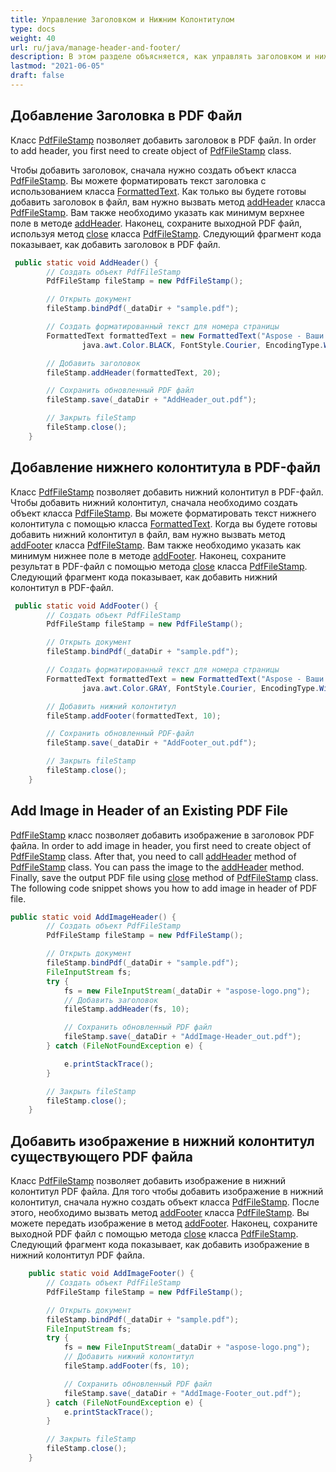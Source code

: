 ```yaml
---
title: Управление Заголовком и Нижним Колонтитулом
type: docs
weight: 40
url: ru/java/manage-header-and-footer/
description: В этом разделе объясняется, как управлять заголовком и нижним колонтитулом с использованием Aspose.PDF Facades и класса PdfFileStamp.
lastmod: "2021-06-05"
draft: false
---
```


## Добавление Заголовка в PDF Файл

Класс [PdfFileStamp](https://reference.aspose.com/pdf/java/com.aspose.pdf.facades/PdfFileStamp) позволяет добавить заголовок в PDF файл.
 In order to add header, you first need to create object of [PdfFileStamp](https://reference.aspose.com/pdf/java/com.aspose.pdf.facades/PdfFileStamp) class. 

Чтобы добавить заголовок, сначала нужно создать объект класса [PdfFileStamp](https://reference.aspose.com/pdf/java/com.aspose.pdf.facades/PdfFileStamp). Вы можете форматировать текст заголовка с использованием класса [FormattedText](https://reference.aspose.com/pdf/java/com.aspose.pdf.facades/FormattedText). Как только вы будете готовы добавить заголовок в файл, вам нужно вызвать метод [addHeader](https://reference.aspose.com/pdf/java/com.aspose.pdf.facades/PdfFileStamp#addHeader-com.aspose.pdf.facades.FormattedText-float-) класса [PdfFileStamp](https://reference.aspose.com/pdf/java/com.aspose.pdf.facades/PdfFileStamp). Вам также необходимо указать как минимум верхнее поле в методе [addHeader](https://reference.aspose.com/pdf/java/com.aspose.pdf.facades/PdfFileStamp#addHeader-com.aspose.pdf.facades.FormattedText-float-). Наконец, сохраните выходной PDF файл, используя метод [close](https://reference.aspose.com/pdf/java/com.aspose.pdf.facades/PdfFileStamp#close--) класса [PdfFileStamp](https://reference.aspose.com/pdf/java/com.aspose.pdf.facades/PdfFileStamp). Следующий фрагмент кода показывает, как добавить заголовок в PDF файл.

```java
 public static void AddHeader() {
        // Создать объект PdfFileStamp
        PdfFileStamp fileStamp = new PdfFileStamp();

        // Открыть документ
        fileStamp.bindPdf(_dataDir + "sample.pdf");

        // Создать форматированный текст для номера страницы
        FormattedText formattedText = new FormattedText("Aspose - Ваши эксперты по форматам файлов!", java.awt.Color.YELLOW,
                java.awt.Color.BLACK, FontStyle.Courier, EncodingType.Winansi, false, 14);

        // Добавить заголовок
        fileStamp.addHeader(formattedText, 20);

        // Сохранить обновленный PDF файл
        fileStamp.save(_dataDir + "AddHeader_out.pdf");

        // Закрыть fileStamp
        fileStamp.close();
    }
```

## Добавление нижнего колонтитула в PDF-файл

Класс [PdfFileStamp](https://reference.aspose.com/pdf/java/com.aspose.pdf.facades/PdfFileStamp) позволяет добавить нижний колонтитул в PDF-файл.
 Чтобы добавить нижний колонтитул, сначала необходимо создать объект класса [PdfFileStamp](https://reference.aspose.com/pdf/java/com.aspose.pdf.facades/PdfFileStamp). Вы можете форматировать текст нижнего колонтитула с помощью класса [FormattedText](https://reference.aspose.com/pdf/java/com.aspose.pdf.facades/FormattedText). Когда вы будете готовы добавить нижний колонтитул в файл, вам нужно вызвать метод [addFooter](https://reference.aspose.com/pdf/java/com.aspose.pdf.facades/PdfFileStamp#addFooter-com.aspose.pdf.facades.FormattedText-float-) класса [PdfFileStamp](https://reference.aspose.com/pdf/java/com.aspose.pdf.facades/PdfFileStamp). Вам также необходимо указать как минимум нижнее поле в методе [addFooter](https://reference.aspose.com/pdf/java/com.aspose.pdf.facades/PdfFileStamp#addFooter-com.aspose.pdf.facades.FormattedText-float-). Наконец, сохраните результат в PDF-файл с помощью метода [close](https://reference.aspose.com/pdf/java/com.aspose.pdf.facades/PdfFileStamp#close--) класса [PdfFileStamp](https://reference.aspose.com/pdf/java/com.aspose.pdf.facades/PdfFileStamp). Следующий фрагмент кода показывает, как добавить нижний колонтитул в PDF-файл.

```java
 public static void AddFooter() {
        // Создать объект PdfFileStamp
        PdfFileStamp fileStamp = new PdfFileStamp();

        // Открыть документ
        fileStamp.bindPdf(_dataDir + "sample.pdf");

        // Создать форматированный текст для номера страницы
        FormattedText formattedText = new FormattedText("Aspose - Ваши эксперты по форматам файлов!", java.awt.Color.BLUE,
                java.awt.Color.GRAY, FontStyle.Courier, EncodingType.Winansi, false, 14);

        // Добавить нижний колонтитул
        fileStamp.addFooter(formattedText, 10);

        // Сохранить обновленный PDF-файл
        fileStamp.save(_dataDir + "AddFooter_out.pdf");

        // Закрыть fileStamp
        fileStamp.close();
    }
```

## Add Image in Header of an Existing PDF File

[PdfFileStamp](https://reference.aspose.com/pdf/java/com.aspose.pdf.facades/PdfFileStamp) класс позволяет добавить изображение в заголовок PDF файла.
 In order to add image in header, you first need to create object of [PdfFileStamp](https://reference.aspose.com/pdf/java/com.aspose.pdf.facades/PdfFileStamp) class. After that, you need to call [addHeader](https://reference.aspose.com/pdf/java/com.aspose.pdf.facades/PdfFileStamp#addHeader-com.aspose.pdf.facades.FormattedText-float-) method of [PdfFileStamp](https://reference.aspose.com/pdf/java/com.aspose.pdf.facades/PdfFileStamp) class. You can pass the image to the [addHeader](https://reference.aspose.com/pdf/java/com.aspose.pdf.facades/PdfFileStamp#addHeader-com.aspose.pdf.facades.FormattedText-float-) method. Finally, save the output PDF file using [close](https://reference.aspose.com/pdf/java/com.aspose.pdf.facades/PdfFileStamp#close--) method of [PdfFileStamp](https://reference.aspose.com/pdf/java/com.aspose.pdf.facades/PdfFileStamp) class. The following code snippet shows you how to add image in header of PDF file.

```java
public static void AddImageHeader() {
        // Создать объект PdfFileStamp
        PdfFileStamp fileStamp = new PdfFileStamp();

        // Открыть документ
        fileStamp.bindPdf(_dataDir + "sample.pdf");
        FileInputStream fs;
        try {
            fs = new FileInputStream(_dataDir + "aspose-logo.png");
            // Добавить заголовок
            fileStamp.addHeader(fs, 10);

            // Сохранить обновленный PDF файл
            fileStamp.save(_dataDir + "AddImage-Header_out.pdf");
        } catch (FileNotFoundException e) {

            e.printStackTrace();
        }

        // Закрыть fileStamp
        fileStamp.close();
    }
```

## Добавить изображение в нижний колонтитул существующего PDF файла

Класс [PdfFileStamp](https://reference.aspose.com/pdf/java/com.aspose.pdf.facades/PdfFileStamp) позволяет добавить изображение в нижний колонтитул PDF файла.
 Для того чтобы добавить изображение в нижний колонтитул, сначала нужно создать объект класса [PdfFileStamp](https://reference.aspose.com/pdf/java/com.aspose.pdf.facades/PdfFileStamp). После этого, необходимо вызвать метод [addFooter](https://reference.aspose.com/pdf/java/com.aspose.pdf.facades/PdfFileStamp#addFooter-com.aspose.pdf.facades.FormattedText-float-) класса [PdfFileStamp](https://reference.aspose.com/pdf/java/com.aspose.pdf.facades/PdfFileStamp). Вы можете передать изображение в метод [addFooter](https://reference.aspose.com/pdf/java/com.aspose.pdf.facades/PdfFileStamp#addFooter-com.aspose.pdf.facades.FormattedText-float-). Наконец, сохраните выходной PDF файл с помощью метода [close](https://reference.aspose.com/pdf/java/com.aspose.pdf.facades/PdfFileStamp#close--) класса [PdfFileStamp](https://reference.aspose.com/pdf/java/com.aspose.pdf.facades/PdfFileStamp). Следующий фрагмент кода показывает, как добавить изображение в нижний колонтитул PDF файла.

```java
    public static void AddImageFooter() {
        // Создать объект PdfFileStamp
        PdfFileStamp fileStamp = new PdfFileStamp();

        // Открыть документ
        fileStamp.bindPdf(_dataDir + "sample.pdf");
        FileInputStream fs;
        try {
            fs = new FileInputStream(_dataDir + "aspose-logo.png");
            // Добавить нижний колонтитул
            fileStamp.addFooter(fs, 10);

            // Сохранить обновленный PDF файл
            fileStamp.save(_dataDir + "AddImage-Footer_out.pdf");
        } catch (FileNotFoundException e) {
            e.printStackTrace();
        }

        // Закрыть fileStamp
        fileStamp.close();
    }
```